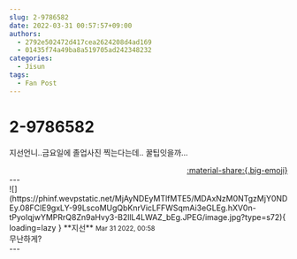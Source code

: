 ```yaml
---
slug: 2-9786582
date: 2022-03-31 00:57:57+09:00
authors:
  - 2792e502472d417cea2624208d4ad169
  - 01435f74a49ba8a519705ad242348232
categories:
  - Jisun
tags:
  - Fan Post
---
```


# 2-9786582

<div class="post-container" markdown="1">
<div class="content-container md-sidebar__scrollwrap" markdown="1">

지선언니..금요일에 졸업사진 찍는다는데.. 꿀팁잇을까... 

</div>
</div>

<div style="text-align: right;" markdown="1">
<a href="https://weverse.io/fromis9/fanpost/2-9786582" style="text-align: right;">:material-share:{.big-emoji}</a>
</div>
---

<div class="comments-container md-sidebar__scrollwrap" markdown="1">
<div class="comment" markdown="1">
<div class='id-container' markdown="1">
![](https://phinf.wevpstatic.net/MjAyNDEyMTlfMTE5/MDAxNzM0NTgzMjY0NDEy.08FClE9gxLY-99LscoMUgQbKnrVicLFFWSqmAi3eGLEg.hXV0n-tPyoIqjwYMPRrQ8Zn9aHvy3-B2llL4LWAZ_bEg.JPEG/image.jpg?type=s72){ loading=lazy }
**<span class="artist">지선</span>** <small>Mar 31 2022, 00:58</small><br>
</div>
<div class='comment-body' markdown="1">
무난하게?
</div>
</div>
</div>
---
